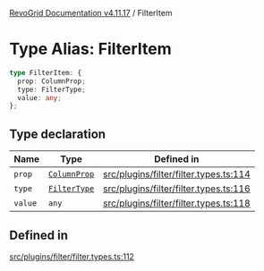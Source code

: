 [RevoGrid Documentation v4.11.17](README.md) / FilterItem

# Type Alias: FilterItem

```ts
type FilterItem: {
  prop: ColumnProp;
  type: FilterType;
  value: any;
};
```

## Type declaration

| Name | Type | Defined in |
| ------ | ------ | ------ |
| `prop` | [`ColumnProp`](TypeAlias.ColumnProp.md) | [src/plugins/filter/filter.types.ts:114](https://github.com/revolist/revogrid/blob/0844b37dbe4827c0b3ffa78b88f276b83e0fed00/src/plugins/filter/filter.types.ts#L114) |
| `type` | [`FilterType`](TypeAlias.FilterType.md) | [src/plugins/filter/filter.types.ts:116](https://github.com/revolist/revogrid/blob/0844b37dbe4827c0b3ffa78b88f276b83e0fed00/src/plugins/filter/filter.types.ts#L116) |
| `value` | `any` | [src/plugins/filter/filter.types.ts:118](https://github.com/revolist/revogrid/blob/0844b37dbe4827c0b3ffa78b88f276b83e0fed00/src/plugins/filter/filter.types.ts#L118) |

## Defined in

[src/plugins/filter/filter.types.ts:112](https://github.com/revolist/revogrid/blob/0844b37dbe4827c0b3ffa78b88f276b83e0fed00/src/plugins/filter/filter.types.ts#L112)
